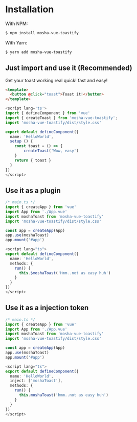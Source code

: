 # Installation

With NPM:

```bash
$ npm install mosha-vue-toastify
```

With Yarn:

```bash
$ yarn add mosha-vue-toastify
```

## Just import and use it (Recommended)

Get your toast working real quick! fast and easy!

```html
<template>
  <button @click="toast">Toast it!</button>
</template>
```
```ts
<script lang='ts'>
import { defineComponent } from 'vue'
import { createToast } from 'mosha-vue-toastify';
import 'mosha-vue-toastify/dist/style.css'

export default defineComponent({
  name: 'HelloWorld',
  setup () {
    const toast = () => {
        createToast('Wow, easy')
    }
    return { toast }
  }
})
</script>
```

## Use it as a plugin

```ts
/* main.ts */
import { createApp } from 'vue'
import App from './App.vue'
import moshaToast from 'mosha-vue-toastify'
import 'mosha-vue-toastify/dist/style.css'

const app = createApp(App)
app.use(moshaToast)
app.mount('#app')
```

```ts
<script lang="ts">
export default defineComponent({
  name: 'HelloWorld',
  methods: {
    run() {
      this.$moshaToast('Hmm..not as easy huh')
    }
  }
})
</script>
```

## Use it as a injection token

```ts
/* main.ts */
import { createApp } from 'vue'
import App from './App.vue'
import moshaToast from 'mosha-vue-toastify'
import 'mosha-vue-toastify/dist/style.css'

const app = createApp(App)
app.use(moshaToast)
app.mount('#app')
```

```ts
<script lang="ts">
export default defineComponent({
  name: 'HelloWorld',
  inject: ['moshaToast'],
  methods: {
    run() {
      this.moshaToast('hmm..not as easy huh')
    }
  }
})
</script>
```